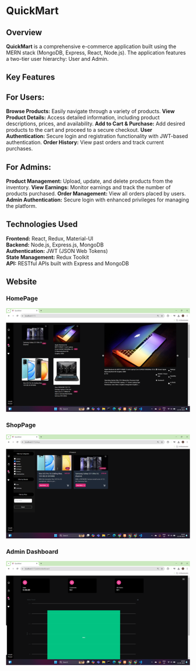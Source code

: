 # QuickMart

## Overview
**QuickMart** is a comprehensive e-commerce application built using the MERN stack (MongoDB, Express, React, Node.js). The application features a two-tier user hierarchy: User and Admin.

## Key Features

## For Users:
**Browse Products:** Easily navigate through a variety of products.
**View Product Details:** Access detailed information, including product descriptions, prices, and availability.
**Add to Cart & Purchase:** Add desired products to the cart and proceed to a secure checkout.
**User Authentication:** Secure login and registration functionality with JWT-based authentication.
**Order History:** View past orders and track current purchases.

## For Admins:
**Product Management:** Upload, update, and delete products from the inventory.
**View Earnings:** Monitor earnings and track the number of products purchased.
**Order Management:** View all orders placed by users.
**Admin Authentication:** Secure login with enhanced privileges for managing the platform.

## Technologies Used
**Frontend:** React, Redux, Material-UI <br/>
**Backend:** Node.js, Express.js, MongoDB <br/>
**Authentication:** JWT (JSON Web Tokens) <br/>
**State Management:** Redux Toolkit <br/>
**API:** RESTful APIs built with Express and MongoDB <br/>

## Website

### HomePage

![Screenshot of my website Home page](https://github.com/nameisjoseph13/QuickMart/blob/master/assets/Screenshot%20(148).png)

### ShopPage

![Screenshot of my website Home page](https://github.com/nameisjoseph13/QuickMart/blob/master/assets/Screenshot%20(149).png)

### Admin Dashboard

![Screenshot of my website Home page](https://github.com/nameisjoseph13/QuickMart/blob/master/assets/Screenshot%20(150).png)

